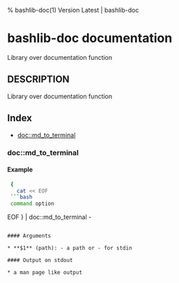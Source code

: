 % bashlib-doc(1) Version Latest | bashlib-doc
# bashlib-doc documentation

Library over documentation function

## DESCRIPTION

Library over documentation function

## Index

* [doc::md_to_terminal](#docmd_to_terminal)

### doc::md_to_terminal

#### Example

```bash
 {
   cat << EOF
 ```bash
 command option
 ```
 EOF
} | doc::md_to_terminal -
```

#### Arguments

* **$1** (path): - a path or - for stdin

#### Output on stdout

* a man page like output

